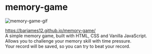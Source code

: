 # memory-game

![memory-game-gif](https://user-images.githubusercontent.com/84085280/187908628-1b500316-a458-4bae-98f5-d3697807a425.gif)


https://barjames12.github.io/memory-game/
</br>
A simple memory game, built with HTML, CSS and Vanilla JavaScript. </br>
Allows you to challenge your memory skill with time pressure. </br>
Your record will be saved, so you can try to beat your record. </br>
